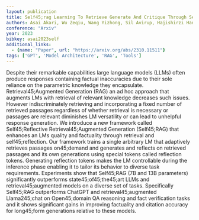 ```yaml
---
layout: publication
title: Self45;rag Learning To Retrieve Generate And Critique Through Self45;reflection
authors: Asai Akari, Wu Zeqiu, Wang Yizhong, Sil Avirup, Hajishirzi Hannaneh
conference: "Arxiv"
year: 2023
bibkey: asai2023self
additional_links:
  - {name: "Paper", url: "https://arxiv.org/abs/2310.11511"}
tags: ['GPT', 'Model Architecture', 'RAG', 'Tools']
---
```

Despite their remarkable capabilities large language models (LLMs) often produce responses containing factual inaccuracies due to their sole reliance on the parametric knowledge they encapsulate. Retrieval45;Augmented Generation (RAG) an ad hoc approach that augments LMs with retrieval of relevant knowledge decreases such issues. However indiscriminately retrieving and incorporating a fixed number of retrieved passages regardless of whether retrieval is necessary or passages are relevant diminishes LM versatility or can lead to unhelpful response generation. We introduce a new framework called Self45;Reflective Retrieval45;Augmented Generation (Self45;RAG) that enhances an LMs quality and factuality through retrieval and self45;reflection. Our framework trains a single arbitrary LM that adaptively retrieves passages on45;demand and generates and reflects on retrieved passages and its own generations using special tokens called reflection tokens. Generating reflection tokens makes the LM controllable during the inference phase enabling it to tailor its behavior to diverse task requirements. Experiments show that Self45;RAG (7B and 13B parameters) significantly outperforms state45;of45;the45;art LLMs and retrieval45;augmented models on a diverse set of tasks. Specifically Self45;RAG outperforms ChatGPT and retrieval45;augmented Llama245;chat on Open45;domain QA reasoning and fact verification tasks and it shows significant gains in improving factuality and citation accuracy for long45;form generations relative to these models.
